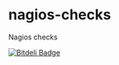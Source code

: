 nagios-checks
=============

Nagios checks


[![Bitdeli Badge](https://d2weczhvl823v0.cloudfront.net/lorello/nagios-checks/trend.png)](https://bitdeli.com/free "Bitdeli Badge")

